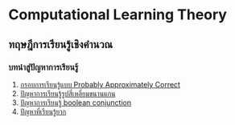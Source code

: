 # Computational Learning Theory
## ทฤษฎีการเรียนรู้เชิงคำนวณ

### บทนำสู่ปัญหาการเรียนรู้
1. [กรอบการเรียนรู้แบบ Probably Approximately Correct](https://vacharapat.github.io/Computational-Learning-Theory/docs/pac1)
1. [ปัญหาการเรียนรู้รูปสี่เหลี่ยมขนานแกน](https://vacharapat.github.io/Computational-Learning-Theory/docs/pac2)
1. [ปัญหาการเรียนรู้ boolean conjunction](https://vacharapat.github.io/Computational-Learning-Theory/docs/pac3)
1. [ปัญหาที่เรียนรู้ยาก](https://vacharapat.github.io/Computational-Learning-Theory/docs/pac4)
